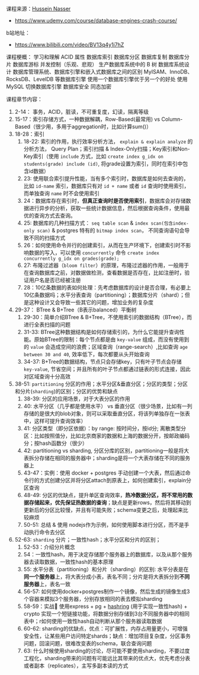 课程来源：[Hussein Nasser](https://www.udemy.com/user/hussein-nasser-7/)

- https://www.udemy.com/course/database-engines-crash-course/

b站地址：

- https://www.bilibili.com/video/BV13q4y1i7hZ

课程梗概：
学习和理解 ACID 属性
数据库索引
数据库分区
数据库复制
数据库分片
数据库游标
并发控制（乐观、悲观）
生产数据库系统中的 B 树
数据库系统设计
数据库管理系统、数据库引擎和嵌入式数据库之间的区别
MyISAM、InnoDB、RocksDB、LevelDB 等数据库引擎
使用一个数据库引擎优于另一个的好处
使用 MySQL 切换数据库引擎
数据库安全
同态加密



课程章节内容：

1. 2-14： 事务，ACID，脏读，不可重复度，幻读，隔离等级
2. 15-17：索引存储方式，一种数据解耦，Row-Based(最常用) vs Column-Based（很少用，多用于aggregation时，比如计算sum()）
3. 18-28：索引
   1. 18-22: 索引的作用，执行效率分析方法， `explain & explain analyze` 的分析方法， Query Plan；索引扫描 & Index-Only扫描；Key索引和Non-Key索引（使用 `include` 方式，比如 `create index g_idx on students(grade) include (id)`, 将grade设置为索引，同时在索引中包含id数据）
   2. 23: 使用联合索引提升性能，当有多个索引时，数据库是如何去查询的，比如 `id-name` 索引，数据库只有对 `id + name` 或者 `id` 查询时使用索引，而单独查询 `name` 时不会使用索引
   3. 24：数据库存在索引时，**但真正查询时是否使用索引**，数据库会对存储数据进行异步的分析，获取一些统计数据信息，然后根据查询条件，使用最优的查询方式去查询。
   4. 25: 数据库的几种扫描方式： `seq table scan` & `index scan(包含index-only scan)` & postgres 特有的 `bitmap index scan`， 不同查询语句会导致不同的扫描方式
   5. 26：如何使用命令并行的创建索引，从而在生产环境下，创建索引时不影响数据的写入，可以使用 `concurrently` 命令 `create index concurrently g_idx on grades(grade);`
   6. 27: 布隆过滤器（`bloom filter`）的原理，布隆过滤器的作用，一般用于在查询数据库之前，对数据做检测，查看数据是否存在，比如注册时，验证用户名是否已经被注册
   7. 28：10亿条数据的表如何处理：先考虑数据库的设计是否合理，有必要上10亿条数据吗；水平分表查询（partitioning）；数据库分片（shard）；但是这种设计又会导致一些其它的问题，增加业务的复杂度
4. 29-37： BTree & B+Tree（B表示balanced）平衡树
   1. 29-30：简单介绍BTree & B+Tree，不使用索引的数据结构（BTree），而进行全表扫描的问题
   2. 31-33: BTree这种数据结构是如何存储索引的，为什么它能提升查询性能。原始BTree的限制：每个节点都是由 `key-value` 组成，而没有使用到的 `value` 会造成空间的浪费；区域查询（range-search）,比如查询 `age between 30 and 40`, 效率低下，每次都要从头开始查询
   3. 34-37: B+Tree的数据结构，节点只会存储key，只有叶子节点会存储 `key-value`, 节省空间；并且所有的叶子节点都通过链表的形式连接，因此对区域查询十分高效
5. 38-51: `partitioning` 分区的作用；水平分区&垂直分区；分区的类型；分区和分片(`sharding`)的区别；分区的优势和缺点
   1. 38-39: 分区的应用场景，对于大表分区的作用
   2. 40: 水平分区（几乎都是使用水平） vs 垂直分区（很少场景，比如有一列存储的是很大的blob对象，则可以采取垂直分区，将该列单独存在一张表中，这样可提升查询效率）
   3. 41: 分区类型（即分区依据）：by range: 按时间分，按id分; 离散类型分区：比如按照值分，比如北京商家的数据和上海的数据分开，按邮政编码分；按hash函数分（很少）
   4. 42: partitioning vs sharding, 分区分库的区别，partitioning一般是将大表拆分存储在相同的服务器中；sharding是将一个大表存储在不同的服务器上
   5. 43-47：实例：使用 docker + postgres 手动创建一个大表，然后通过命令行的方式创建分区并将分区attach到原表上，如何创建索引，explain分区查询
   6. 48-49: 分区的优缺点，提升单区查询效率，**热冷数据分区，将不常用的数据存储起来，优先保证热数据的查询**；缺点是更新rows，然后将其移动到更新后的分区比较慢，并且有可能失败；schema变更之后，处理起来比较麻烦
   7. 50-51: 总结 & 使用 nodejs作为示例，如何使用脚本进行分区，而不是手动执行命令去分区
6. 52-63: `sharding` 分片；一致性hash；水平分区和分片的区别；
   1. 52-53：介绍分片概念
   2. 54：一致性hash，用于决定存储那个服务器上的数据库，以及从那个服务器去读取数据，一致性hash的基本原理
   3. 55: 水平分表（partitioning）和分片（sharding）的区别: 水平分表是在**同一个服务器**上，将大表分成小表，表名不同；分片是将大表拆分到**不同服务器**上，表名一致
   4. 56-57: 如何使用docker+postgres制作一个镜像，然后生成的镜像生成3个容器来模拟3个服务器，分别存放相同的表去模拟sharding
   5. 58-59：实战🚀 使用express + pg + [hashring](https://github.com/serialx/hashring) (用于实现一致性hash) + crypto 实现一个短链接功能，将数据分别存储到3台不同服务器中的相同表中；r如何使用一致性hash自动判断从那个服务器读取数据
   6. 60-62: sharding的优缺点，优点：可扩展性，内存占用量更小，可增强安全性，让某些用户访问特定shards；缺点：增加项目复杂度，分区事务问题，回滚问题，很难改变表的schema，联合查询问题
   7. 63: 什么时候使用sharding的讨论，尽可能不要使用sharding，不要过度工程化，sharding带来的问题有可能远比其带来的优点大，优先考虑分表或者副本（replicates），主写多副本读的方式

